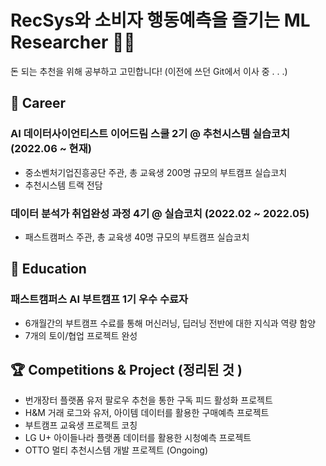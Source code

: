 # RecSys와 소비자 행동예측을 즐기는 ML Researcher 🛒✨  
   
돈 되는 추천을 위해 공부하고 고민합니다! (이전에 쓰던 Git에서 이사 중 . . .)
    
    
## 🎯 Career   
### **AI 데이터사이언티스트 이어드림 스쿨 2기 @ 추천시스템 실습코치 (2022.06 ~ 현재)**    
* 중소벤처기업진흥공단 주관, 총 교육생 200명 규모의 부트캠프 실습코치   
* 추천시스템 트랙 전담
     
### **데이터 분석가 취업완성 과정 4기 @ 실습코치 (2022.02 ~ 2022.05)**    
* 패스트캠퍼스 주관, 총 교육생 40명 규모의 부트캠프 실습코치   
   
   
   
## 🔖 Education    
### **패스트캠퍼스 AI 부트캠프 1기 우수 수료자**    
* 6개월간의 부트캠프 수료를 통해 머신러닝, 딥러닝 전반에 대한 지식과 역량 함양  
* 7개의 토이/협업 프로젝트 완성 
   
    
    
## 🏆 Competitions & Project (정리된 것 )   
* 번개장터 플랫폼 유저 팔로우 추천을 통한 구독 피드 활성화 프로젝트
* H&M 거래 로그와 유저, 아이템 데이터를 활용한 구매예측 프로젝트
* 부트캠프 교육생 프로젝트 코칭
* LG U+ 아이들나라 플랫폼 데이터를 활용한 시청예측 프로젝트
* OTTO 멀티 추천시스템 개발 프로젝트 (Ongoing)
